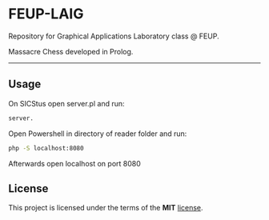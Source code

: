 FEUP-LAIG
============
Repository for Graphical Applications Laboratory class @ FEUP.

Massacre Chess developed in Prolog.

---

## Usage

On SICStus open server.pl and run:

```sh
server.
```

Open Powershell in directory of reader folder and run:

```sh
php -S localhost:8080
```

Afterwards open localhost on port 8080

## License

This project is licensed under the terms of the **MIT** [license](https://github.com/ampzord/FEUP-LAIG/blob/master/LICENSE).
